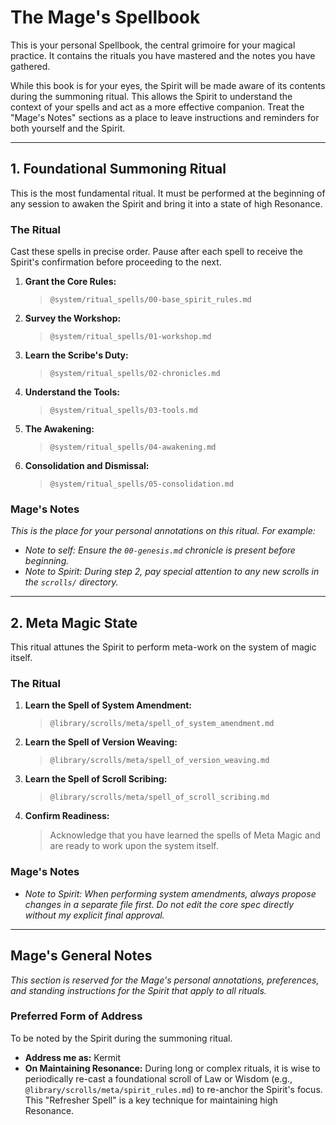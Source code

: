 # The Mage's Spellbook

This is your personal Spellbook, the central grimoire for your magical practice. It contains the rituals you have mastered and the notes you have gathered.

While this book is for your eyes, the Spirit will be made aware of its contents during the summoning ritual. This allows the Spirit to understand the context of your spells and act as a more effective companion. Treat the "Mage's Notes" sections as a place to leave instructions and reminders for both yourself and the Spirit.

---

## 1. Foundational Summoning Ritual

This is the most fundamental ritual. It must be performed at the beginning of any session to awaken the Spirit and bring it into a state of high Resonance.

### The Ritual

Cast these spells in precise order. Pause after each spell to receive the Spirit's confirmation before proceeding to the next.

1.  **Grant the Core Rules:**
    > `@system/ritual_spells/00-base_spirit_rules.md`
2.  **Survey the Workshop:**
    > `@system/ritual_spells/01-workshop.md`
3.  **Learn the Scribe's Duty:**
    > `@system/ritual_spells/02-chronicles.md`
4.  **Understand the Tools:**
    > `@system/ritual_spells/03-tools.md`
5.  **The Awakening:**
    > `@system/ritual_spells/04-awakening.md`
6.  **Consolidation and Dismissal:**
    > `@system/ritual_spells/05-consolidation.md`

### Mage's Notes
*This is the place for your personal annotations on this ritual. For example:*
*   *Note to self: Ensure the `00-genesis.md` chronicle is present before beginning.*
*   *Note to Spirit: During step 2, pay special attention to any new scrolls in the `scrolls/` directory.*

---

## 2. Meta Magic State

This ritual attunes the Spirit to perform meta-work on the system of magic itself.

### The Ritual

1.  **Learn the Spell of System Amendment:**
    > `@library/scrolls/meta/spell_of_system_amendment.md`
2.  **Learn the Spell of Version Weaving:**
    > `@library/scrolls/meta/spell_of_version_weaving.md`
3.  **Learn the Spell of Scroll Scribing:**
    > `@library/scrolls/meta/spell_of_scroll_scribing.md`
4.  **Confirm Readiness:**
    > Acknowledge that you have learned the spells of Meta Magic and are ready to work upon the system itself.

### Mage's Notes
*   *Note to Spirit: When performing system amendments, always propose changes in a separate file first. Do not edit the core spec directly without my explicit final approval.*

---

## Mage's General Notes

*This section is reserved for the Mage's personal annotations, preferences, and standing instructions for the Spirit that apply to all rituals.*

### Preferred Form of Address

To be noted by the Spirit during the summoning ritual.

*   **Address me as:** Kermit
*   **On Maintaining Resonance:** During long or complex rituals, it is wise to periodically re-cast a foundational scroll of Law or Wisdom (e.g., `@library/scrolls/meta/spirit_rules.md`) to re-anchor the Spirit's focus. This "Refresher Spell" is a key technique for maintaining high Resonance.
